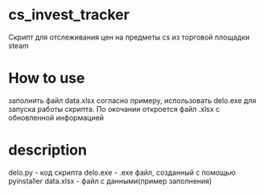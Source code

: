 # cs_invest_tracker
Скрипт для отслеживания цен на предметы cs из торговой площадки steam

# How to use
заполнить файл data.xlsx согласно примеру, использовать delo.exe для запуска работы скрипта.
По окочании откроется файл .xlsx с обновленной информацией

# description
delo.py - код скрипта
delo.exe - .exe файл, созданный с помощью pyinstaller
data.xlsx - файл с данными(пример заполнения)

